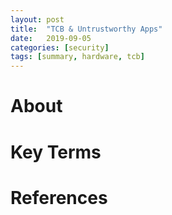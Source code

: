 ```yaml
---
layout: post
title:  "TCB & Untrustworthy Apps"
date:   2019-09-05 
categories: [security]
tags: [summary, hardware, tcb]
---
```

# About

# Key Terms

# References